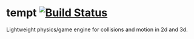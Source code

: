 # tempt [![Build Status](https://travis-ci.org/iitc/tempt.svg?branch=master)](https://travis-ci.org/iitc/tempt)
Lightweight physics/game engine for collisions and motion in 2d and 3d.
